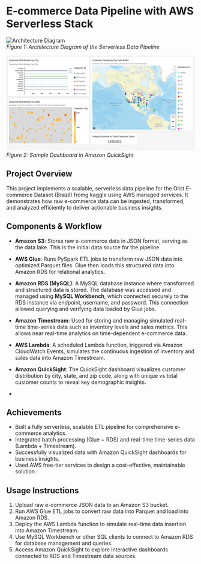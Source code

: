 # E-commerce Data Pipeline with AWS Serverless Stack

![Architecture Diagram](./eimages/Architecture_diagram.png)  
*Figure 1: Architecture Diagram of the Serverless Data Pipeline*

![Dashboard Screenshot](./eimages/dashboard.png)  
*Figure 2: Sample Dashboard in Amazon QuickSight*

## Project Overview

This project implements a scalable, serverless data pipeline for the Olist E-commerce Dataset (Brazil) fromg kaggle using AWS managed services. It demonstrates how raw e-commerce data can be ingested, transformed, and analyzed efficiently to deliver actionable business insights.

## Components & Workflow

- **Amazon S3**: Stores raw e-commerce data in JSON format, serving as the data lake. This is the initial data source for the pipeline.

- **AWS Glue**: Runs PySpark ETL jobs to transform raw JSON data into optimized Parquet files. Glue then loads this structured data into Amazon RDS for relational analytics.

- **Amazon RDS (MySQL)**: A MySQL database instance where transformed and structured data is stored. The database was accessed and managed using **MySQL Workbench**, which connected securely to the RDS instance via endpoint, username, and password. This connection allowed querying and verifying data loaded by Glue jobs.

- **Amazon Timestream**: Used for storing and managing simulated real-time time-series data such as inventory levels and sales metrics. This allows near real-time analytics on time-dependent e-commerce data.

- **AWS Lambda**: A scheduled Lambda function, triggered via Amazon CloudWatch Events, simulates the continuous ingestion of inventory and sales data into Amazon Timestream.

- **Amazon QuickSight**: The QuickSight dashboard visualizes customer distribution by city, state, and zip code, along with unique vs total customer counts to reveal key demographic insights.
- 
## Achievements

- Built a fully serverless, scalable ETL pipeline for comprehensive e-commerce analytics.  
- Integrated batch processing (Glue + RDS) and real-time time-series data (Lambda + Timestream).  
- Successfully visualized data with Amazon QuickSight dashboards for business insights.  
- Used AWS free-tier services to design a cost-effective, maintainable solution.

## Usage Instructions

1. Upload raw e-commerce JSON data to an Amazon S3 bucket.  
2. Run AWS Glue ETL jobs to convert raw data into Parquet and load into Amazon RDS.  
3. Deploy the AWS Lambda function to simulate real-time data insertion into Amazon Timestream.  
4. Use MySQL Workbench or other SQL clients to connect to Amazon RDS for database management and queries.  
5. Access Amazon QuickSight to explore interactive dashboards connected to RDS and Timestream data sources.

